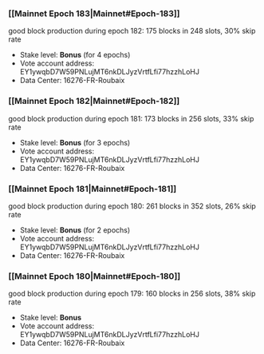 ### [[Mainnet Epoch 183|Mainnet#Epoch-183]]
good block production during epoch 182: 175 blocks in 248 slots, 30% skip rate
* Stake level: **Bonus** (for 4 epochs)
* Vote account address: EY1ywqbD7W59PNLujMT6nkDLJyzVrtfLfi77hzzhLoHJ
* Data Center: 16276-FR-Roubaix
### [[Mainnet Epoch 182|Mainnet#Epoch-182]]
good block production during epoch 181: 173 blocks in 256 slots, 33% skip rate
* Stake level: **Bonus** (for 3 epochs)
* Vote account address: EY1ywqbD7W59PNLujMT6nkDLJyzVrtfLfi77hzzhLoHJ
* Data Center: 16276-FR-Roubaix
### [[Mainnet Epoch 181|Mainnet#Epoch-181]]
good block production during epoch 180: 261 blocks in 352 slots, 26% skip rate
* Stake level: **Bonus** (for 2 epochs)
* Vote account address: EY1ywqbD7W59PNLujMT6nkDLJyzVrtfLfi77hzzhLoHJ
* Data Center: 16276-FR-Roubaix
### [[Mainnet Epoch 180|Mainnet#Epoch-180]]
good block production during epoch 179: 160 blocks in 256 slots, 38% skip rate
* Stake level: **Bonus**
* Vote account address: EY1ywqbD7W59PNLujMT6nkDLJyzVrtfLfi77hzzhLoHJ
* Data Center: 16276-FR-Roubaix